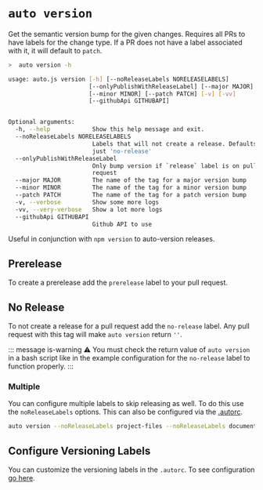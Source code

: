 # `auto version`

Get the semantic version bump for the given changes. Requires all PRs to have labels for the change type. If a PR does not have a label associated with it, it will default to `patch`.

```bash
>  auto version -h

usage: auto.js version [-h] [--noReleaseLabels NORELEASELABELS]
                       [--onlyPublishWithReleaseLabel] [--major MAJOR]
                       [--minor MINOR] [--patch PATCH] [-v] [-vv]
                       [--githubApi GITHUBAPI]


Optional arguments:
  -h, --help            Show this help message and exit.
  --noReleaseLabels NORELEASELABELS
                        Labels that will not create a release. Defaults to
                        just 'no-release'
  --onlyPublishWithReleaseLabel
                        Only bump version if `release` label is on pull
                        request
  --major MAJOR         The name of the tag for a major version bump
  --minor MINOR         The name of the tag for a minor version bump
  --patch PATCH         The name of the tag for a patch version bump
  -v, --verbose         Show some more logs
  -vv, --very-verbose   Show a lot more logs
  --githubApi GITHUBAPI
                        Github API to use
```

Useful in conjunction with `npm version` to auto-version releases.

## Prerelease

To create a prerelease add the `prerelease` label to your pull request.

## No Release

To not create a release for a pull request add the `no-release` label. Any pull request with this tag will make `auto version` return `''`.

::: message is-warning
:warning: You must check the return value of `auto version` in a bash script like in the example configuration for the `no-release` label to function properly.
:::

### Multiple

You can configure multiple labels to skip releasing as well. To do this use the `noReleaseLabels` options. This can also be configured via the [.autorc](./autorc.md#multiple-no-version).

```sh
auto version --noReleaseLabels project-files --noReleaseLabels documentation
```

## Configure Versioning Labels

You can customize the versioning labels in the `.autorc`. To see configuration [go here](./autorc.md#versioning-labels).
